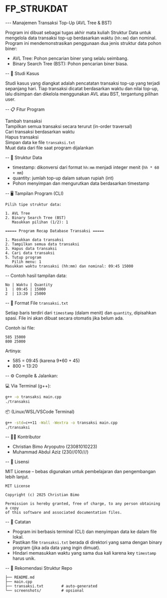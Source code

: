 # FP_STRUKDAT

--- Manajemen Transaksi Top-Up (AVL Tree & BST)

Program ini dibuat sebagai tugas akhir mata kuliah Struktur Data untuk mengelola data transaksi top-up berdasarkan waktu (`hh:mm`) dan nominal. Program ini mendemonstrasikan penggunaan dua jenis struktur data pohon biner:

- AVL Tree: Pohon pencarian biner yang selalu seimbang.
- Binary Search Tree (BST): Pohon pencarian biner biasa.

-- 📌 Studi Kasus

Studi kasus yang diangkat adalah pencatatan transaksi top-up yang terjadi sepanjang hari. Tiap transaksi dicatat berdasarkan waktu dan nilai top-up, lalu disimpan dan dikelola menggunakan AVL atau BST, tergantung pilihan user.


-- 📋 Fitur Program

 Tambah transaksi  
 Tampilkan semua transaksi secara terurut (in-order traversal)  
 Cari transaksi berdasarkan waktu  
 Hapus transaksi  
 Simpan data ke file `transaksi.txt`  
 Muat data dari file saat program dijalankan


-- 🧭 Struktur Data

- timestamp: dikonversi dari format `hh:mm` menjadi integer menit (`hh * 60 + mm`)
- quantity: jumlah top-up dalam satuan rupiah (int)
- Pohon menyimpan dan mengurutkan data berdasarkan timestamp


-- 🖥️ Tampilan Program (CLI)
````
Pilih tipe struktur data:

1. AVL Tree
2. Binary Search Tree (BST)
   Masukkan pilihan (1/2): 1

===== Program Recap Database Transaksi =====

1. Masukkan data transaksi
2. Tampilkan semua data transaksi
3. Hapus data transaksi
4. Cari data transaksi
5. Tutup program
   Pilih menu: 1
Masukkan waktu transaksi (hh:mm) dan nominal: 09:45 15000
````

-- Contoh hasil tampilan data:
````
No | Waktu | Quantity
1  | 09:45 | 15000
2  | 13:20 | 25000
````

-- 💾 Format File `transaksi.txt`

Setiap baris terdiri dari `timestamp` (dalam menit) dan `quantity`, dipisahkan spasi. File ini akan dibuat secara otomatis jika belum ada.

Contoh isi file:

````
585 15000
800 25000

````

Artinya:
- 585 = 09:45 (karena 9*60 + 45)
- 800 = 13:20


-- ⚙️ Compile & Jalankan:

💻 Via Terminal (g++):

```bash
g++ -o transaksi main.cpp
./transaksi
````

📦 (Linux/WSL/VSCode Terminal)

```bash
g++ -std=c++11 -Wall -Wextra -o transaksi main.cpp
./transaksi
```


-- 🧑‍💻 Kontributor

- Christian Bimo Aryoputro (23081010223)
- Muhammad Abdul Aziz (230//010///)



-- 🪪 Lisensi

MIT License – bebas digunakan untuk pembelajaran dan pengembangan lebih lanjut.

```
MIT License

Copyright (c) 2025 Christian Bimo

Permission is hereby granted, free of charge, to any person obtaining a copy
of this software and associated documentation files.
```


-- 📌 Catatan

- Program ini berbasis terminal (CLI) dan menyimpan data ke dalam file lokal.
- Pastikan file `transaksi.txt` berada di direktori yang sama dengan binary program (jika ada data yang ingin dimuat).
- Hindari memasukkan waktu yang sama dua kali karena key `timestamp` harus unik.


-- 📂 Rekomendasi Struktur Repo

```
├── README.md
├── main.cpp
├── transaksi.txt        # auto-generated
└── screenshots/         # opsional
```
